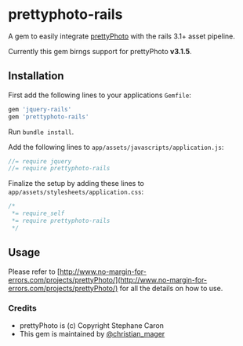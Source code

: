 prettyphoto-rails
=================

A gem to easily integrate [prettyPhoto](http://www.no-margin-for-errors.com/projects/prettyPhoto/) with the rails 3.1+ asset pipeline.

Currently this gem birngs support for prettyPhoto **v3.1.5**.

## Installation

First add the following lines to your applications `Gemfile`:

``` ruby
gem 'jquery-rails'
gem 'prettyphoto-rails'
```

Run `bundle install`.

Add the following lines to `app/assets/javascripts/application.js`:

``` javascript
//= require jquery
//= require prettyphoto-rails
```

Finalize the setup by adding these lines to `app/assets/stylesheets/application.css`:

``` css
/*
 *= require_self
 *= require prettyphoto-rails 
 */
```

## Usage

Please refer to [http://www.no-margin-for-errors.com/projects/prettyPhoto/](http://www.no-margin-for-errors.com/projects/prettyPhoto/)
for all the details on how to use. 

### Credits

* prettyPhoto is (c) Copyright Stephane Caron
* This gem is maintained by [@christian_mager](https://www.twitter.com/#!/christian_mager)

